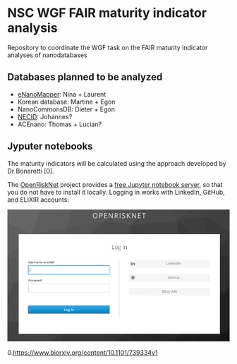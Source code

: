 # NSC WGF FAIR maturity indicator analysis

Repository to coordinate the WGF task on the FAIR maturity indicator analyses of nanodatabases

## Databases planned to be analyzed

* [eNanoMapper](https://data.enanomapper.net/): Nina + Laurent
* Korean database: Martine + Egon
* NanoCommonsDB: Dieter + Egon
* [NECID](https://perosh.eu/research-projects/perosh-projects/necid/): Johannes?
* ACEnano: Thomas + Lucian?

## Jyputer notebooks

The maturity indicators will be calculated using the approach developed by Dr Bonaretti [0].

The [OpenRiskNet](https://openrisknet.org/) project provides a 
[free Jupyter notebook server](https://jupyter.prod.openrisknet.org/), so that you do not have to
install it locally. Logging in works with LinkedIn, GitHub, and ELIXIR accounts:

![](Screenshot_20200117_163506.png)


0.https://www.biorxiv.org/content/10.1101/739334v1
